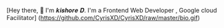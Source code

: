 [Hey there, 👋 I'm 𝒌𝒊𝒔𝒉𝒐𝒓𝒆  𝑫. I'm a Frontend Web Developer , Google cloud Facilitator] (https://github.com/CyrisXD/CyrisXD/raw/master/bio.gif)
<!--
**kishoredurai/kishoredurai** is a ✨ _special_ ✨ repository because its `README.md` (this file) appears on your GitHub profile.

Here are some ideas to get you started:

- 🔭 I’m currently working on ...
- 🌱 I’m currently learning ...
- 👯 I’m looking to collaborate on ...
- 🤔 I’m looking for help with ...
- 💬 Ask me about ...
- 📫 How to reach me: ...
- 😄 Pronouns: ...
- ⚡ Fun fact: ...
-->
